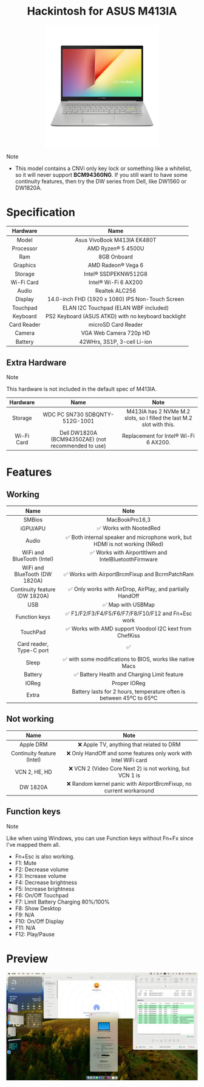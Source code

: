 <h1 align="center">Hackintosh for ASUS M413IA</h1>
<p align="center">
  <img src="Img/vivobook.png"
       width="300" 
       height="320"/>
</p>

> [!NOTE]
> - This model contains a CNVi only key lock or something like a whitelist, so it will never support **BCM94360NG**. If you still want to have some continuity features, then try the DW series from Dell, like DW1560 or DW1820A.
# Specification

| Hardware | Name |  
|    :---:     |    :---:   |
| Model  | Asus VivoBook M413IA EK480T |  
| Processor | AMD Ryzen® 5 4500U | 
| Ram | 8GB Onboard |
| Graphics | AMD Radeon® Vega 6 |
| Storage | Intel® SSDPEKNW512G8 |
| Wi-Fi Card | Intel® Wi-Fi 6 AX200 |
| Audio | Realtek ALC256 |
| Display | 14.0-inch FHD (1920 x 1080) IPS Non-Touch Screen |
| Touchpad | ELAN I2C Touchpad (ELAN WBF included) |
| Keyboard | PS2 Keyboard (ASUS ATKD) with no keyboard backlight |
| Card Reader | microSD Card Reader |
| Camera | VGA Web Camera 720p HD |
| Battery | 42WHrs, 3S1P, 3-cell Li-ion |

## Extra Hardware
> [!NOTE]
> This hardware is not included in the default spec of M413IA.

| Hardware | Name |  Note |
|    :---:     |    :---:   |  :---:   |
| Storage | WDC PC SN730 SDBQNTY-512G-1001 | M413IA has 2 NVMe M.2 slots, so I filled the last M.2 slot with this. |
| Wi-Fi Card | Dell DW1820A (BCM94350ZAE) (not recommended to use) | Replacement for Intel® Wi-Fi 6 AX200. |
# Features
## Working
| Name | Note |  
|    :---:     |    :---:   |
| SMBios | MacBookPro16,3 |
| iGPU/APU | ✅ Works with NootedRed |
| Audio | ✅ Both internal speaker and microphone work, but HDMI is not working (NRed) |
| WiFi and BlueTooth (Intel) | ✅ Works with AirportItlwm and IntelBluetoothFirmware |
| WiFi and BlueTooth (DW 1820A) | ✅ Works with AirportBrcmFixup and BcrmPatchRam |
| Continuity feature (DW 1820A) |✅ Only works with AirDrop, AirPlay, and partially HandOff |
| USB | ✅ Map with USBMap |
| Function keys | ✅ F1/F2/F3/F4/F5/F6/F7/F8/F10/F12 and Fn+Esc work |
| TouchPad | ✅ Works with AMD support Voodool I2C kext from ChefKiss |
| Card reader, Type-C port | ✅ |
| Sleep | ✅ with some modifications to BIOS, works like native Macs |
| Battery | ✅ Battery Health and Charging Limit feature |
| IOReg | Proper IOReg |
| Extra | Battery lasts for 2 hours, temperature often is between 45ºC to 65ºC |

## Not working
| Name | Note |  
|    :---:     |    :---:  |
| Apple DRM | ❌ Apple TV, anything that related to DRM |
| Continuity feature (Intel) | ❌ Only HandOff and some features only work with Intel WiFi card |
| VCN 2, HE, HD | ❌ VCN 2 (Video Core Next 2) is not working, but VCN 1 is |
| DW 1820A | ❌ Random kernel panic with AirportBrcmFixup, no current workaround |

## Function keys

> [!NOTE]
> Like when using Windows, you can use Function keys without Fn+Fx since I've mapped them all.
> - Fn+Esc is also working.
> - F1: Mute
> - F2: Decrease volume
> - F3: Increase volume
> - F4: Decrease brightness
> - F5: Increase brightness
> - F6: On/Off Touchpad
> - F7: Limit Battery Charging 80%/100%
> - F8: Show Desktop
> - F9: N/A
> - F10: On/Off Display
> - F11: N/A
> - F12: Play/Pause

# Preview
<img src="Img/info.png" alt="About This Mac" title="About This Mac">
